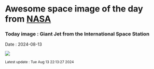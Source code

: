 
# Awesome space image of the day from [NASA](https://api.nasa.gov/)

### Today image : Giant Jet from the International Space Station
Date : 2024-08-13

![](https://apod.nasa.gov/apod/image/2408/JetIss_Schmauss_960.jpg)

<small>Latest update : Tue Aug 13 22:13:27 2024</small>
        